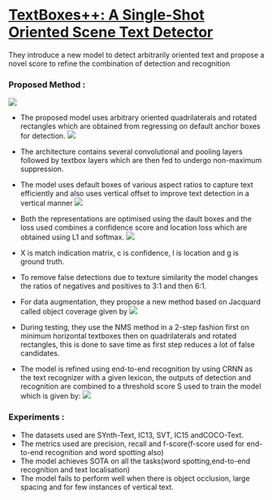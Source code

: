 # [TextBoxes++: A Single-Shot Oriented Scene Text Detector](https://arxiv.org/abs/1801.02765)
They introduce a new model to detect arbitrarily oriented text
and propose a novel score to refine the combination of detection and recognition




### Proposed Method : 
![](https://hackmd.io/_uploads/S1uylRNo3.png)



- The proposed model uses arbitrary oriented quadrilaterals and rotated rectangles which are obtained from regressing on default anchor boxes for detection.
![](https://hackmd.io/_uploads/B1D9-CEs3.png)

- The architecture contains several convolutional and pooling layers followed by textbox layers which are then fed to undergo non-maximum suppression.
- The model uses default boxes of various aspect ratios to capture text efficiently and also uses vertical offset to improve text detection in a vertical manner
![](https://hackmd.io/_uploads/rkPd-ANsn.png)
- Both the representations are optimised using the dault boxes and the loss used combines a confidence score and location loss which are obtained using L1 and softmax.
![](https://hackmd.io/_uploads/B1nXzRVj2.png)
- X is match indication matrix, c is confidence, l is location and g is ground truth.
- To remove false detections due to texture similarity the model changes the ratios of negatives and positives to 3:1 and then 6:1.
- For data augmentation, they propose a new method based on Jacquard called object coverage given by
![](https://hackmd.io/_uploads/r1Vxm04oh.png)
- During testing, they use the NMS method in a 2-step fashion first on minimum horizontal textboxes then on quadrilaterals and rotated rectangles, this is done to save time as first step reduces a lot of false candidates.
- The model is refined using end-to-end recognition by using CRNN as the text recognizer with a given lexicon, the outputs of detection and recognition are combined to a threshold score S used to train the model which is given by:
![](https://hackmd.io/_uploads/S16gE04o3.png)

### Experiments : 
- The datasets used are SYnth-Text, IC13, SVT, IC15 andCOCO-Text.
- The metrics used are precision, recall and f-score(f-score used for end-to-end recognition and word spotting also)
- The model achieves SOTA on all the tasks(word spotting,end-to-end recognition and text localisation)
- The model fails to perform well when there is object occlusion, large spacing and for few instances of vertical text.
